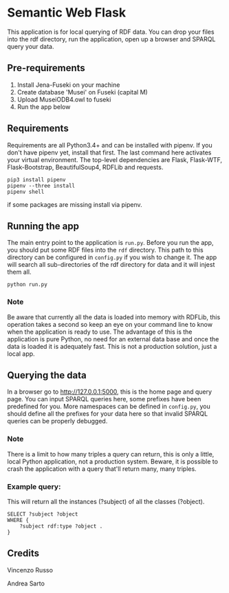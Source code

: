 # Semantic Web Flask

This application is for local querying of RDF data. You can drop your files into
the rdf directory, run the application, open up a browser and SPARQL query your
data.

## Pre-requirements
1. Install Jena-Fuseki on your machine
2. Create database 'Musei' on Fuseki (capital M)
3. Upload MuseiODB4.owl to fuseki
4. Run the app below

## Requirements

Requirements are all
Python3.4+ and can be installed with pipenv. If you
don't have pipenv yet, install that first. The last command here activates your
virtual environment. The top-level dependencies are Flask, Flask-WTF,
Flask-Bootstrap, BeautifulSoup4, RDFLib and requests.

```
pip3 install pipenv
pipenv --three install
pipenv shell
```
if some packages are missing install via pipenv.



## Running the app
The main entry point to the application is `run.py`. Before you run the app,
you should put some RDF files into the `rdf` directory. This path to this
directory can be configured in `config.py` if you wish to change it. The app
will search all sub-directories of the rdf directory for data and it will
injest them all.

```
python run.py
```

### Note
Be aware that currently all the data is loaded into memory with RDFLib, this
operation takes a second so keep an eye on your command line to know when
the application is ready to use. The advantage of this is the application is
pure Python, no need for an external data base and once the data is loaded it
is adequately fast. This is not a production solution, just a local app.

## Querying the data

In a browser go to <http://127.0.0.1:5000>, this is the home page and query page.
You can input SPARQL queries here, some prefixes have been predefined for you.
More namespaces can be defined in `config.py`, you should define all the prefixes
for your data here so that invalid SPARQL queries can be properly debugged.

### Note
There is a limit to how many triples a query can return, this is only a little,
local Python application, not a production system. Beware, it is possible to crash
the application with a query that'll return many, many triples.


### Example query:
This will return all the instances (?subject) of all the classes (?object).

```sparql
SELECT ?subject ?object
WHERE {
    ?subject rdf:type ?object .
}
```


## Credits
Vincenzo Russo 

Andrea Sarto
